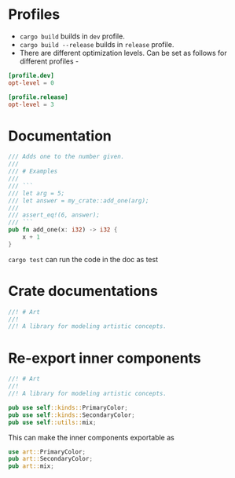 # Profiles

- `cargo build` builds in `dev` profile. 
- `cargo build --release` builds in `release` profile. 
- There are different optimization levels. Can be set as follows for different profiles -

```toml
[profile.dev]
opt-level = 0

[profile.release]
opt-level = 3
```

# Documentation

```rust
/// Adds one to the number given.
///
/// # Examples
///
/// ```
/// let arg = 5;
/// let answer = my_crate::add_one(arg);
///
/// assert_eq!(6, answer);
/// ```
pub fn add_one(x: i32) -> i32 {
    x + 1
}
```

`cargo test` can run the code in the doc as test


# Crate documentations 

```rust
//! # Art
//!
//! A library for modeling artistic concepts.
```

# Re-export inner components

```rust
//! # Art
//!
//! A library for modeling artistic concepts.

pub use self::kinds::PrimaryColor;
pub use self::kinds::SecondaryColor;
pub use self::utils::mix;
```

This can make the inner components exportable as 

```rust
use art::PrimaryColor;
pub art::SecondaryColor;
pub art::mix;
```


